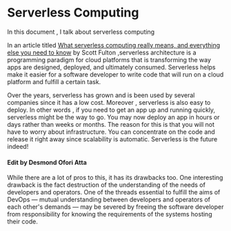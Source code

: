 # Serverless Computing
In this document , I talk about serverless computing

In an article titled [What serverless computing really means, and everything else you need to know](https://www.zdnet.com/article/what-serverless-computing-really-means-and-everything-else-you-need-to-know/) by Scott Fulton ,serverless architecture is a programming paradigm for cloud platforms that is transforming the way apps are designed, deployed, and ultimately consumed. Serverless helps make it easier for a software developer to write code that will run on a cloud platform and fulfill a certain task.


Over the years, serverless has grown and is been used by several companies since it has a low cost. Moreover , serverless is also easy to deploy. In other words , if you need to get an app up and running quickly, serverless might be the way to go. You may now deploy an app in hours or days rather than weeks or months. The reason for this is that you will not have to worry about infrastructure. You can concentrate on the code and release it right away since scalability is automatic. Serverless is the future indeed!


#### Edit by Desmond Ofori Atta
While there are a lot of pros to this, it has its drawbacks too. One interesting drawback is the fact destruction of the understanding of the needs of developers and operators. 
One of the threads essential to fulfill the aims of DevOps — mutual understanding between developers and operators of each other's demands — may be severed by freeing the software developer from responsibility for knowing the requirements of the systems hosting their code.